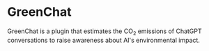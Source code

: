 # GreenChat

GreenChat is a plugin that estimates the CO<sub>2</sub> emissions of ChatGPT conversations to raise awareness about AI's environmental impact.